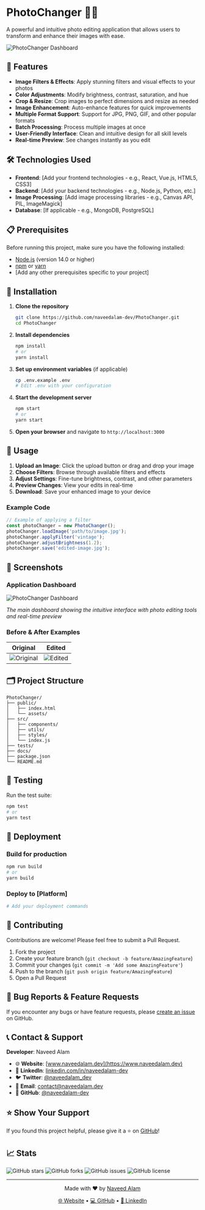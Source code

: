 # PhotoChanger 📸✨

A powerful and intuitive photo editing application that allows users to transform and enhance their images with ease.

![PhotoChanger Dashboard](https://i.postimg.cc/D0CGzLZs/image.png)

## 🚀 Features

- **Image Filters & Effects**: Apply stunning filters and visual effects to your photos
- **Color Adjustments**: Modify brightness, contrast, saturation, and hue
- **Crop & Resize**: Crop images to perfect dimensions and resize as needed
- **Image Enhancement**: Auto-enhance features for quick improvements
- **Multiple Format Support**: Support for JPG, PNG, GIF, and other popular formats
- **Batch Processing**: Process multiple images at once
- **User-Friendly Interface**: Clean and intuitive design for all skill levels
- **Real-time Preview**: See changes instantly as you edit

## 🛠️ Technologies Used

- **Frontend**: [Add your frontend technologies - e.g., React, Vue.js, HTML5, CSS3]
- **Backend**: [Add your backend technologies - e.g., Node.js, Python, etc.]
- **Image Processing**: [Add image processing libraries - e.g., Canvas API, PIL, ImageMagick]
- **Database**: [If applicable - e.g., MongoDB, PostgreSQL]

## 📋 Prerequisites

Before running this project, make sure you have the following installed:

- [Node.js](https://nodejs.org/) (version 14.0 or higher)
- [npm](https://www.npmjs.com/) or [yarn](https://yarnpkg.com/)
- [Add any other prerequisites specific to your project]

## 🔧 Installation

1. **Clone the repository**
   ```bash
   git clone https://github.com/naveedalam-dev/PhotoChanger.git
   cd PhotoChanger
   ```

2. **Install dependencies**
   ```bash
   npm install
   # or
   yarn install
   ```

3. **Set up environment variables** (if applicable)
   ```bash
   cp .env.example .env
   # Edit .env with your configuration
   ```

4. **Start the development server**
   ```bash
   npm start
   # or
   yarn start
   ```

5. **Open your browser** and navigate to `http://localhost:3000`

## 📱 Usage

1. **Upload an Image**: Click the upload button or drag and drop your image
2. **Choose Filters**: Browse through available filters and effects
3. **Adjust Settings**: Fine-tune brightness, contrast, and other parameters
4. **Preview Changes**: View your edits in real-time
5. **Download**: Save your enhanced image to your device

### Example Code

```javascript
// Example of applying a filter
const photoChanger = new PhotoChanger();
photoChanger.loadImage('path/to/image.jpg');
photoChanger.applyFilter('vintage');
photoChanger.adjustBrightness(1.2);
photoChanger.save('edited-image.jpg');
```

## 📸 Screenshots

### Application Dashboard
![PhotoChanger Dashboard](https://i.postimg.cc/D0CGzLZs/image.png)

*The main dashboard showing the intuitive interface with photo editing tools and real-time preview*

### Before & After Examples
| Original | Edited |
|----------|--------|
| ![Original](https://i.postimg.cc/Rhw85CVj/pic.jpg) | ![Edited](https://i.postimg.cc/QCqbJFMx/image-m.png) |

## 🗂️ Project Structure

```
PhotoChanger/
├── public/
│   ├── index.html
│   └── assets/
├── src/
│   ├── components/
│   ├── utils/
│   ├── styles/
│   └── index.js
├── tests/
├── docs/
├── package.json
└── README.md
```

## 🧪 Testing

Run the test suite:

```bash
npm test
# or
yarn test
```

## 🚀 Deployment

### Build for production
```bash
npm run build
# or
yarn build
```

### Deploy to [Platform]
```bash
# Add your deployment commands
```

## 🤝 Contributing

Contributions are welcome! Please feel free to submit a Pull Request.

1. Fork the project
2. Create your feature branch (`git checkout -b feature/AmazingFeature`)
3. Commit your changes (`git commit -m 'Add some AmazingFeature'`)
4. Push to the branch (`git push origin feature/AmazingFeature`)
5. Open a Pull Request

## 🐛 Bug Reports & Feature Requests

If you encounter any bugs or have feature requests, please [create an issue](https://github.com/naveedalam-dev/PhotoChanger/issues) on GitHub.

## 📞 Contact & Support

**Developer**: Naveed Alam

- 🌐 **Website**: [www.naveedalam.dev](https://www.naveedalam.dev)
- 💼 **LinkedIn**: [linkedin.com/in/naveedalam-dev](https://linkedin.com/in/naveedalam-dev)
- 🐦 **Twitter**: [@naveedalam_dev](https://twitter.com/naveedalam_dev)
- 📧 **Email**: contact@naveedalam.dev
- 📱 **GitHub**: [@naveedalam-dev](https://github.com/naveedalam-dev)

## ⭐ Show Your Support

If you found this project helpful, please give it a ⭐ on [GitHub](https://github.com/naveedalam-dev/PhotoChanger)!

## 📈 Stats

![GitHub stars](https://img.shields.io/github/stars/naveedalam-dev/PhotoChanger?style=social)
![GitHub forks](https://img.shields.io/github/forks/naveedalam-dev/PhotoChanger?style=social)
![GitHub issues](https://img.shields.io/github/issues/naveedalam-dev/PhotoChanger)
![GitHub license](https://img.shields.io/github/license/naveedalam-dev/PhotoChanger)

---

<div align="center">
  <p>Made with ❤️ by <a href="https://www.naveedalam.dev">Naveed Alam</a></p>
  <p>
    <a href="https://www.naveedalam.dev">🌐 Website</a> •
    <a href="https://github.com/naveedalam-dev">💻 GitHub</a> •
    <a href="https://linkedin.com/in/naveedalam-dev">💼 LinkedIn</a>
  </p>
</div>
